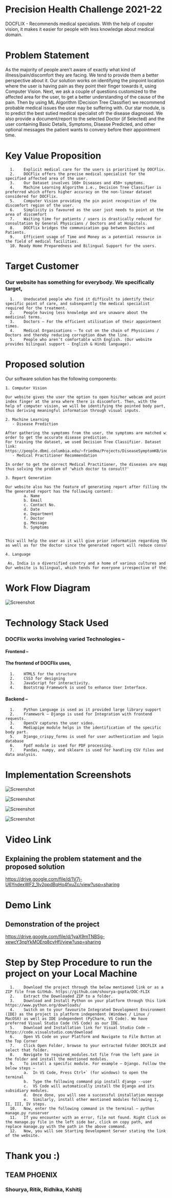 
# Precision Health Challenge 2021-22

DOCFLIX - Recommends medical specialists. With the help of coputer vision, it makes it easier for people with less knowledge about medical domain. 

# Problem Statement

As the majority of people aren't aware of exactly what kind of illness/pain/discomfort they are facing. We tend to provide them a better perspective about it. Our solution works on identifying the pinpoint location where the user is having pain as they point their finger towards it, using Computer Vision. 
Next, we ask a couple of questions customized to the affected area for the user, to get a better understanding of the cause of the pain. Then by using ML Algorithm (Decision Tree Classifier) we recommend probable medical issues the user may be suffering with. Our star module, is to predict the best sutied medical specialist ofr the disease diagnosed. We also provide a document/report to the selected Doctor (if Selected) and the user containing Basic Details, Symptoms, Disease Predicted, and other optional messages the patient wants to convery before their appointment time. 

# Key Value Proposition

      1.	Explicit medical care for the users is prioritised by DOCFlix.
      2.	DOCFlix offers the precise medical specialist for the specified affected area of the user.
      3.	Our Dataset involves 160+ Diseases and 450+ symptoms. 
      4.	Machine Learning Algorithm i.e., Decision Tree Classifier is preferred which offers higher accuracy on the non-linear dataset considered for DOCFlix.
      5.	Computer Vision providing the pin point recognition of the discomfort region of the user.
      6.	Simplicity is favoured as the user just needs to point at the area of discomfort
      7.	Waiting time for patients / users is drastically reduced for consultation by General Physicians / Doctors and at Hospitals.
      8.	DOCFlix bridges the communication gap between Doctors and Patients.
      9.	Efficient usage of Time and Money as a potential resource in the field of medical facilities.
      10. Ready Home Preparedness and Bilingual Support for the users.

# Target Customer
### Our website has something for everybody. We specifically target,
      1.	Uneducated people who find it difficult to identify their specific point of care, and subsequently the medical specialist required for the treatment. 
      2.	People having less knowledge and are unaware about the medicinal terms.
      3.	Doctors – For the efficient utilisation of their appointment times.
      4.	Medical Organisations – To cut on the chain of Physicians / Doctors and thereby reducing corruption down the line.
      5.	People who aren’t comfortable with English. (Our website provides bilingual support - English & Hindi language).

# Proposed solution

Our software solution has the following components:

    1. Computer Vision
       Our website gives the user the option to open his/her webcam and point their index finger at the area where there is discomfort. Then, with the help of computer vision, we will be identifying the pointed body part, thus deriving meaningful information through visual inputs.

    2. Machine Learning
       - Disease Prediction
         After gathering the symptoms from the user, the symptoms are matched with the trained model in order to get the accurate disease prediction. For training the dataset, we used Decision Tree Classifiier. Dataset link: https://people.dbmi.columbia.edu/~friedma/Projects/DiseaseSymptomKB/index.html
       - Medical Practitioner Recommendation
         In order to get the correct Medical Practitioner, the diseases are mapped to their respective Medical Practitioners, thus solving the problem of 'which doctor to consult?'
   
    3. Report Generation
       Our website also has the feature of generating report after filling the form to make an appointment with the doctor. The generated report has the following content:
            a. Name
            b. Email
            c. Contact No.
            d. Date 
            e. Department
            f. Doctor
            g. Message
            h. Symptoms 
      
      This will help the user as it will give prior information regarding the disease as well as for the doctor since the generated report will reduce consultancy time and will be time saving solution.

    4. Language
        As, India is a diversified country and a home of various cultures and languages. Our website is bilingual, which tends for everyone irrespective of their native language. DOCFLIX supports both English and Hindi.

# Work Flow Diagram

![Screenshot](https://github.com/shourya-gupta/VIT_JMI_Phoenix/blob/main/WORKFLOW_DIAGRAM.png?raw=true)

# Technology Stack Used
### DOCFlix works involving varied Technologies – 

#### Frontend – 
#### The frontend of DOCFlix uses,
      1.	HTML5 for the structure
      2.	CSS3 for designing
      3.	JavaScript for interactivity.
      4.	Bootstrap Framework is used to enhance User Interface.
#### Backend –
      1.	Python Language is used as it provided large library support
      2.	Framework – Django is used for Integration with frontend requests.
      3.	OpenCV captures the user video.
      4.	Mediapipe module helps in the identification of the specific body part.
      5.	Django_crispy_forms is used for user authentication and login database
      6.	Fpdf module is used for PDF processing.
      7.	Pandas, numpy, and sklearn is used for handling CSV files and data analysis.

# Implementation Screenshots


![Screenshot](https://github.com/shourya-gupta/VIT_JMI_Phoenix/blob/main/1_image.PNG?raw=true)

![Screenshot](https://github.com/shourya-gupta/VIT_JMI_Phoenix/blob/main/2_image.PNG?raw=true)

![Screenshot](https://github.com/shourya-gupta/VIT_JMI_Phoenix/blob/main/3_image.PNG?raw=true)

![Screenshot](https://github.com/shourya-gupta/VIT_JMI_Phoenix/blob/main/4_image.PNG?raw=true)

# Video Link 
## Explaining the problem statement and the proposed solution

https://drive.google.com/file/d/1V7j-U6YndexWF2_1Iv2ppdBqHo4fxuZc/view?usp=sharing

# Demo Link
## Demonstration of the project

https://drive.google.com/file/d/1yaX9mTNBSg-xewcY3npYkMOErq8cvHfl/view?usp=sharing

# Step by Step Procedure to run the project on your Local Machine

      1.	Download the project through the below mentioned link or as a ZIP file from GitHub. https://github.com/shourya-gupta/DOC-FLIX
      2.	Extract the Downloaded ZIP to a folder.
      3.	Download and Install Python on your platform through this link https://www.python.org/downloads/
      4.	Switch on to your favourite Integrated Development Environment (IDE) as the project is platform independent (Windows / Linux / MacOSX) as well as IDE independent (PyCharm, VS Code). We have preferred Visual Studio Code (VS Code) as our IDE.
      5.	Download and Installation link for Visual Studio Code – https://code.visualstudio.com/download
      6.	Open VS Code on your Platform and Navigate to File Button at the Top Corner
      7.	Click Open Folder, browse to your extracted folder DOCFLIX and select that folder.
      8.	Navigate to required_modules.txt file from the left pane in the folder and install the mentioned modules.
      9.	To install a specific module. For example – Django. Follow the below steps –
            a.	In VS Code, Press Ctrl+` (for windows) to open the terminal
            b.	Type the following command pip install django --user
            c.	VS Code will automatically install the Django and its subsidiary modules.
            d.	Once done, you will see a successful installation message
            e.	Similarly, install other mentioned modules following I, II, III, IV steps.
      10.	Now, enter the following command in the terminal – python manage.py runserver
      11.	If you encounter with an error, file not found. Right Click on the manage.py file in the left side bar, click on copy path, and replace manage.py with the path in the above command.
      12.	Now, you will see Starting Development Server stating the link of the website.

# Thank you :)
## TEAM PHOENIX
### Shourya, Ritik, Ridhika, Kshitij
       
        
